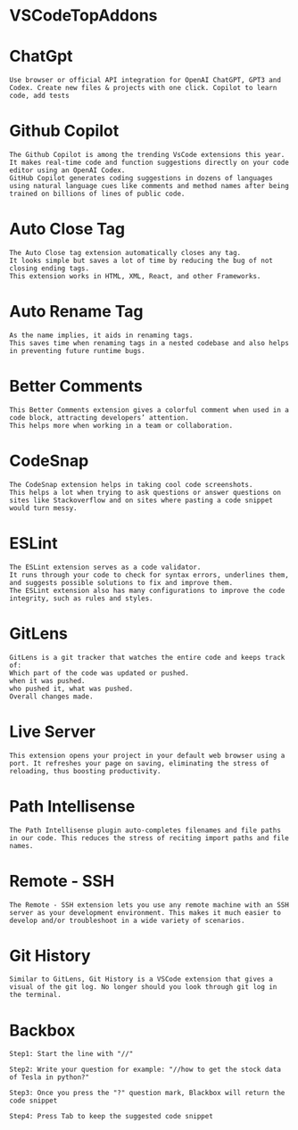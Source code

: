 # VSCodeTopAddons

# ChatGpt
    Use browser or official API integration for OpenAI ChatGPT, GPT3 and Codex. Create new files & projects with one click. Copilot to learn code, add tests


# Github Copilot
    The Github Copilot is among the trending VsCode extensions this year. 
    It makes real-time code and function suggestions directly on your code editor using an OpenAI Codex. 
    GitHub Copilot generates coding suggestions in dozens of languages using natural language cues like comments and method names after being trained on billions of lines of public code.
  
# Auto Close Tag
    The Auto Close tag extension automatically closes any tag. 
    It looks simple but saves a lot of time by reducing the bug of not closing ending tags. 
    This extension works in HTML, XML, React, and other Frameworks.
        
# Auto Rename Tag
    As the name implies, it aids in renaming tags. 
    This saves time when renaming tags in a nested codebase and also helps in preventing future runtime bugs.

# Better Comments
    This Better Comments extension gives a colorful comment when used in a code block, attracting developers’ attention. 
    This helps more when working in a team or collaboration.

# CodeSnap
    The CodeSnap extension helps in taking cool code screenshots. 
    This helps a lot when trying to ask questions or answer questions on sites like Stackoverflow and on sites where pasting a code snippet would turn messy.

# ESLint
    The ESLint extension serves as a code validator. 
    It runs through your code to check for syntax errors, underlines them, and suggests possible solutions to fix and improve them. 
    The ESLint extension also has many configurations to improve the code integrity, such as rules and styles. 

# GitLens
    GitLens is a git tracker that watches the entire code and keeps track of:
    Which part of the code was updated or pushed.
    when it was pushed.
    who pushed it, what was pushed.
    Overall changes made.

# Live Server
    This extension opens your project in your default web browser using a port. It refreshes your page on saving, eliminating the stress of reloading, thus boosting productivity.

# Path Intellisense
    The Path Intellisense plugin auto-completes filenames and file paths in our code. This reduces the stress of reciting import paths and file names.

# Remote - SSH
    The Remote - SSH extension lets you use any remote machine with an SSH server as your development environment. This makes it much easier to develop and/or troubleshoot in a wide variety of scenarios.

# Git History
    Similar to GitLens, Git History is a VSCode extension that gives a visual of the git log. No longer should you look through git log in the terminal.

# Backbox
    Step1: Start the line with "//"

    Step2: Write your question for example: "//how to get the stock data of Tesla in python?"

    Step3: Once you press the "?" question mark, Blackbox will return the code snippet

    Step4: Press Tab to keep the suggested code snippet
